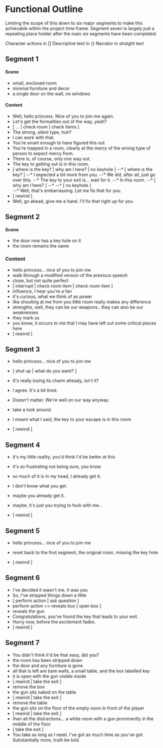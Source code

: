 # Functional Outline

Limiting the scope of this down to six major segments to make this achievable within the project time frame. Segment seven is largely just a repeating place holder after the main six segments have been completed.

Character actions in []
Descriptive text in {}
Narrator in straight text

## Segment 1

  #### Scene
  * small, enclosed room
  * minimal furniture and decor
  * a single door on the wall, no windows

  #### Content
  * Well, hello princess. Nice of you to join me again.
  * Let's get the formalities out of the way, yeah?
  * [ ... | check room | check items ]
  * The strong, silent type, huh?
  * I can work with that.
  * You're smart enough to have figured this out
  * You're trapped in a room, clearly at the mercy of the wrong type of person to expect mercy from.
  * There is, of course, only one way out.
  * The key to getting out is in this room.
  * [ where is the key? | why am I here? | no keyhole ]
  --* [ where is the key? ]
  --* I expected a bit more from you.
  --* We did, after all, just go over this.
  --* The key to your exit is... wait for it.
  --* In this room.
  --* [ why am I here? ]
  --*
  --* [ no keyhole ]  
  --* Well, that's embarrassing. Let me fix that for you.
  * [ rewind ]
  * Well, go ahead, give me a hand. I'll fix that right up for you.

## Segment 2

  #### Scene
  * the door now has a key hole on it
  * the room remains the same

  ### Content
  * hello princess... nice of you to join me
  * walk through a modified version of the previous speech
  * close, but not quite perfect
  * [ interrupt | check room item | check room item ]
  * influence, I hear you're a fan
  * it's curious, what we think of as power
  * like shouting at me from you little room really makes any difference
  * strengths, well, they can be our weapons.. they can also be our weaknesses
  * they mark us
  * you know, it occurs to me that I may have left out some critical pieces here
  * [ rewind ]


## Segment 3

  * hello princess... nice of you to join me
  * [ shut up | what do you want? ]
  * It's really losing its charm already, isn't it?
  * I agree. It's a bit tired.
  * Doesn't matter. We're well on our way anyway.
  * take a look around
  * I meant what I said, the key to your escape is in this room

  * [ rewind ]


## Segment 4

  * it's my little reality, you'd think I'd be better at this
  * it's so frustrating not being sure, you know
  * so much of it is in my head, I already get it.
  * I don't know what you get.
  * maybe you already get it.
  * maybe, it's just you trying to fuck with me...

  * [ rewind ]

## Segment 5

  * hello princess... nice of you to join me
  * reset back to the first segment, the original room, missing the key hole


  * [ rewind ]

## Segment 6

  * I've decided it wasn't me, it was you
  * So, I've stripped things down a little
  * [ perform action | ask question ]
  * perform action >> reveals box [ open box ]
  * reveals the gun
  * Congratulations, you've found the key that leads to your exit.
  * Hurry now, before the excitement fades.
  * [ rewind ]


## Segment 7

  * You didn't think it'd be that easy, did you?
  * the room has been stripped down
  * the door and any furniture is gone
  * all that is left are bare walls, a small table, and the box labelled key
  * it is open with the gun visible inside
  * [ rewind | take the exit ]
  * remove the box
  * the gun sits naked on the table
  * [ rewind | take the exit ]
  * remove the table
  * the gun sits on the floor of the empty room in front of the player
  * [ rewind | take the exit ]
  * then all the distractions... a white room with a gun prominently in the middle of the floor
  * [ take the exit ]
  * You take as long as I need. I've got as much time as you've got. Substantially more, truth be told.
